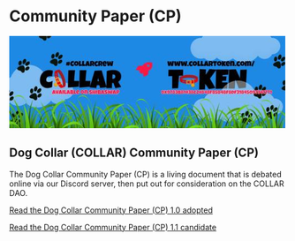 # Community Paper \(CP\)

![](../../.gitbook/assets/1080x360.jpg)

## Dog Collar \(COLLAR\) Community Paper \(CP\)

The Dog Collar Community Paper \(CP\) is a living document that is debated online via our Discord server, then put out for consideration on the COLLAR DAO.

[Read the Dog Collar Community Paper \(CP\) 1.0 adopted](community-paper-cp-1.0/)

[Read the Dog Collar Community Paper \(CP\) 1.1 candidate](community-paper-cp-1.1/)

